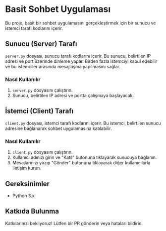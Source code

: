 # Basit Sohbet Uygulaması

Bu proje, basit bir sohbet uygulamasını gerçekleştirmek için bir sunucu ve istemci tarafı kodlarını içerir.

## Sunucu (Server) Tarafı

`server.py` dosyası, sunucu tarafı kodlarını içerir. Bu sunucu, belirtilen IP adresi ve port üzerinde dinleme yapar. Birden fazla istemciyi kabul edebilir ve bu istemciler arasında mesajlaşma yapılmasını sağlar.

### Nasıl Kullanılır

1. `server.py` dosyasını çalıştırın.
2. Sunucu, belirtilen IP adresi ve portta çalışmaya başlayacak.

## İstemci (Client) Tarafı

`client.py` dosyası, istemci tarafı kodlarını içerir. Bu istemci, belirtilen sunucu adresine bağlanarak sohbet uygulamasına katılabilir.

### Nasıl Kullanılır

1. `client.py` dosyasını çalıştırın.
2. Kullanıcı adınızı girin ve "Katıl" butonuna tıklayarak sunucuya bağlanın.
3. Mesajlarınızı yazıp "Gönder" butonuna tıklayarak diğer kullanıcılarla iletişim kurun.

## Gereksinimler

- Python 3.x

## Katkıda Bulunma

Katkılarınızı bekliyoruz! Lütfen bir PR gönderin veya hataları bildirin.


